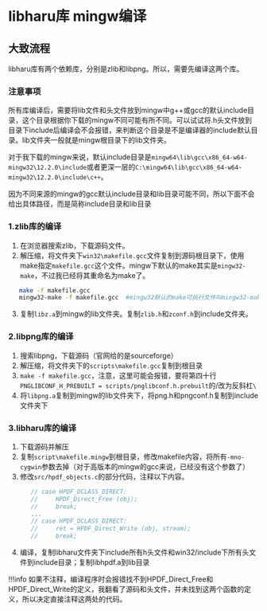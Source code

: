 # libharu库 mingw编译

## 大致流程

libharu库有两个依赖库，分别是zlib和libpng。所以，需要先编译这两个库。  

### 注意事项
所有库编译后，需要将lib文件和头文件放到mingw中g++或gcc的默认include目录，这个目录根据你下载的mingw不同可能有所不同。可以试试将.h头文件放到目录下include后编译会不会报错，来判断这个目录是不是编译器的include默认目录。lib文件夹一般就是mingw根目录下的lib文件夹。  

对于我下载的mingw来说，默认include目录是`mingw64\lib\gcc\x86_64-w64-mingw32\12.2.0\include`或者更深一层的`C:\mingw64\lib\gcc\x86_64-w64-mingw32\12.2.0\include\c++`。  

因为不同来源的mingw的gcc默认include目录和lib目录可能不同，所以下面不会给出具体路径，而是简称include目录和lib目录

### 1.zlib库的编译

1. 在浏览器搜索zlib，下载源码文件。
2. 解压缩，将文件夹下`win32\makefile.gcc`文件复制到源码根目录下，使用make指定`makefile.gcc`这个文件。mingw下默认的make其实是`mingw32-make`，不过我已经将其重命名为make了。
```bash 
   make -f makefile.gcc
   mingw32-make -f makefile.gcc  #mingw32默认的make可执行文件叫mingw32-make
```
3. 复制`libz.a`到mingw的lib文件夹。复制`zlib.h`和`zconf.h`到include文件夹。

### 2.libpng库的编译

1. 搜索libpng，下载源码（官网给的是sourceforge）
2. 解压缩，将文件夹下的`scripts\makefile.gcc`复制到根目录
3. `make -f makefile.gcc`，注意，这里可能会报错，要将第四十行`PNGLIBCONF_H_PREBUILT = scripts/pnglibconf.h.prebuilt`的/改为反斜杠`\ `
4. 将`libpng.a`复制到mingw的lib文件夹下，将png.h和pngconf.h复制到include文件夹下

### 3.libharu库的编译

1. 下载源码并解压
2. 复制`script\makefile.mingw`到根目录，修改makefile内容，将所有`-mno-cygwin`参数去掉（对于高版本的mingw的gcc来说，已经没有这个参数了）
3. 修改`src/hpdf_objects.c`的部分代码，注释以下内容。
   ```C++
      // case HPDF_OCLASS_DIRECT:
      //     HPDF_Direct_Free (obj);
      //     break;
      ...
      // case HPDF_OCLASS_DIRECT:
      //     ret = HPDF_Direct_Write (obj, stream);
      //     break;
   ```
4. 编译，复制libharu文件夹下include所有h头文件和win32/include下所有头文件到include目录；复制libhpdf.a到lib目录

!!!info
      如果不注释，编译程序时会报错找不到HPDF_Direct_Free和HPDF_Direct_Write的定义，我翻看了源码和头文件，并未找到这两个函数的定义，所以决定直接注释这两处的代码。